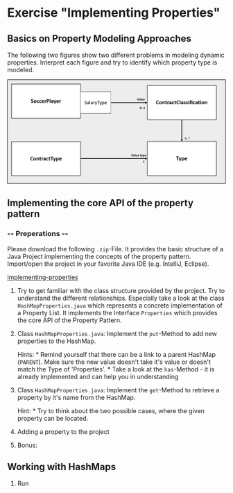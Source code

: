 # Exercise "Implementing Properties"

## Basics on Property Modeling Approaches

The following two figures show two different problems in modeling dynamic properties. Interpret each figure and try to identify which property type is modeled.  

![uml1](figures/uml1.png)


## Implementing the core API of the property pattern

### -- Preperations --

Please download the following `.zip`-File. It provides the basic structure of a Java Project implementing the concepts of the property pattern. Import/open the project in your favorite Java IDE (e.g. IntelliJ, Eclipse).

[implementing-properties](https://)

1. Try to get familiar with the class structure provided by the project. Try to understand the different relationships. Especially take a look at the class `HashMapProperties.java` which represents a concrete implementation of a Property List. It implements the Interface `Properties` which provides the core API of the Property Pattern.  

2. Class `HashMapProperties.java`: Implement the `put`-Method to add new properties to the HashMap.  

	Hints: 
		* Remind yourself that there can be a link to a parent HashMap (`PARENT`). Make sure the new value doesn't take it's value or doesn't match the Type of 'Properties'.
		* Take a look at the `has`-Method - it is already implemented and can help you in understanding 

3. Class `HashMapProperties.java`: Implement the `get`-Method to retrieve a property by it's name from the HashMap.

	Hint:
		* Try to think about the two possible cases, where the given property can be located.

3. Adding a property to the project

4. Bonus: 


## Working with HashMaps

1. Run 
